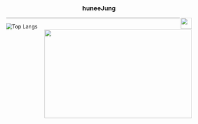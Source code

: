 <div align="center">
  
  ### huneeJung
  
  <img align="right" width="30" src="https://user-images.githubusercontent.com/75469131/213887734-1f8f0fb6-4395-4aa6-b828-3b44b96d8f0f.gif" />

---
</div>

![Top Langs](https://github-readme-stats.vercel.app/api/top-langs/?username=huneeJung&size_weight=2&count_weight=0.5&theme=dark)
<a href="https://solved.ac/cjswovkdnj12"><img align="right" height = "240px" width="400px" src="http://mazassumnida.wtf/api/v2/generate_badge?boj=cjswovkdnj12&theme=dark"/></a>
